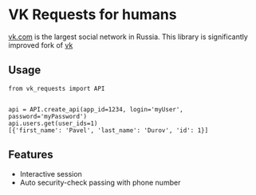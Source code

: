 # VK Requests for humans

[vk.com](https://vk.com) is the largest social network in Russia.
This library is significantly improved fork of [vk](https://github.com/dimka665/vk)


## Usage
    from vk_requests import API
    
    
    api = API.create_api(app_id=1234, login='myUser', password='myPassword')
    api.users.get(user_ids=1)
    [{'first_name': 'Pavel', 'last_name': 'Durov', 'id': 1}]


## Features
* Interactive session
* Auto security-check passing with phone number